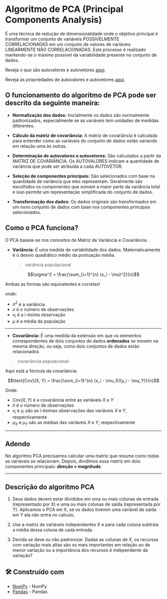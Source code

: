 # Algoritmo de PCA (Principal Components Analysis)

É uma técnica de redução de dimensionalidade onde o objetivo principal é transformar um conjunto de variáveis POSSIVELMENTE CORRELACIONADAS em um conjunto de valores de variáveis LINEARMENTE NÃO CORRELACIONADAS. Este processo é realizado mantendo-se o máximo possível da variabilidade presente no conjunto de dados.

Reveja o que são autovalores e autovetores [aqui](autovalores_e_autovetores.md).

Reveja as propriedades de autovalores e autovetores [aqui](propiedades_autovalores_e_autovetores.md).

## O funcionamento do algoritmo de PCA pode ser descrito da seguinte maneira:

- **Normalização dos dados:** Inicialmente os dados são normalmente padronizados, especialmente se as variáveis tem unidades de medidas diferentes.

- **Cálculo da matriz de covariância:** A matriz de covariância é calculada para entender como as variáveis do conjunto de dados estão variando em relação uma às outras.

- **Determinação de autovalores e autovetores:** São calculados a partir da MATRIZ DE COVARIÂNCIA. Os AUTOVALORES indicam a quantidade de variância que pode ser atribuída a cada AUTOVETOR.

- **Seleção de componentes principais:** São selecionados com base na quantidade de variância que eles representam. Geralmente são escolhidos os componentes que somam a maior parte da variância total e isso permite um representação simplificada do conjunto de dados.

- **Transformação dos dados:** Os dados originais são transformados em um novo conjunto de dados com base nos componentes principais selecionados.

## Como o PCA funciona?

O PCA baseia-se nos conceitos de Matriz de Variância e Covariância.

- **Variância:** É uma medida de variabilidade dos dados. Matematicamente é o desvio quadrático médio da pontuação média.
  > variância populacional

$$\sigma^2 = \frac{\sum_{i=1}^{n} (x_i - \mu)^2}{n}$$

Ambas as formas são equivalentes e corretas!

onde:

- $\sigma^2$ é a variância
- $n$ é o número de observações
- $x_i$ é a i-ésima observação
- $\mu$ é a média da população

---

- **Covariância:** É uma medida da extensão em que os elementos correspondentes de dois conjuntos de dados **ordenados** se movem na mesma direção, ou seja, como dois conjuntos de dados estão relacionados

> covariância populacional

Aqui está a fórmula da covariância:

$$\text{Cov}(X, Y) = \frac{\sum_{i=1}^{n} (x_i - \mu_X)(y_i - \mu_Y)}{n}$$

Onde:

- $\text{Cov}(X, Y)$ é a covariância entre as variáveis $X$ e $Y$
- $n$ é o número de observações
- $x_i$ e $y_i$ são as i-ésimas observações das variáveis $X$ e $Y$, respectivamente
- $\mu_X$ e $\mu_Y$ são as médias das variáveis $X$ e $Y$, respectivamente

---

## Adendo

No algoritmo PCA precisamos calcular uma matriz que resume como todas as variáveis se relacionam. Depois, dividimos essa matriz em dois componentes principais: **direção** e **magnitude**.

---

## Descrição do algoritmo PCA

1. Seus dados devem estar divididos em uma ou mais colunas de entrada (representado por X) e uma ou mais colunas de saída (representada por Y). Aplicamos o PCA em X, se os dados tiverem uma variável de saída em Y ela não entra no calculo.

2. Use a matriz de variáveis independentes X e para cada coluna subtraia a média dessa coluna de cada entrada.

3. Decida se deve ou não padronizar. Dadas as colunas de X, os recursos com variação mais altas são os mais importantes em relação ao de menor variação ou a importância dos recursos é independente da variação?

## 🛠️ Construído com

- [NumPy](https://numpy.org/pt/) - NumPy
- [Pandas](https://pandas.pydata.org/) - Pandas
